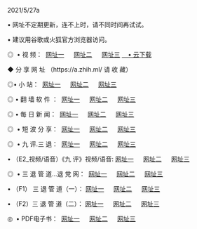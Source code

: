 <p>2021/5/27a
<p>• 网址不定期更新，连不上时，请不同时间再试试。
<p>• 建议用谷歌或火狐官方浏览器访问。
<p>◎  • 视 频： 
<a href="http://hib.aud.bar/" target="_blank">网址一</a> 　 
<a href="http://htl.aud.bar/" target="_blank">网址二</a> 　 
<a href="http://hpv.aud.bar/b.html" target="_blank">网址三</a>
<a href="https://yadi.sk/d/d0sUeAOpal3njw" target="_blank">　• 云下载 </a></p>
<p>◆ 分 享 网 址 <a href="http://hpv.aud.bar/a.html"></a>（https://a.zhih.ml/ 请 收 藏） </p>

<p>◎•  小 站：  
<a href="http://hib.aud.bar/f.html" target="_blank">网址一</a> 　 
<a href="http://htl.aud.bar/h.html" target="_blank">网址二</a> 　 
<a href="http://hpv.aud.bar/k/" target="_blank">网址三</a></p><p>

<p>◎  • 翻 墙 软 件 ：  
<a href="http://hib.aud.bar/ff/" target="_blank">网址一</a> 　 
<a href="http://htl.aud.bar/s/read/a1_nd.html" target="_blank">网址二</a> 　 
<a href="http://hpv.aud.bar/ff/index.html" target="_blank">网址三</a></p>
<p>◎  • 每 日 新 闻：  
<a href="http://hib.aud.bar/day/" target="_blank">网址一</a> 　 
<a href="http://htl.aud.bar/day/" target="_blank">网址二</a> 　 
<a href="http://htl.aud.bar/day/index.html" target="_blank">网址三</a></p>
<p>◎   • 短 波 分 享：  
<a href="http://hib.aud.bar/h/" target="_blank">网址一</a> 　 
<a href="http://hpv.aud.bar/h/" target="_blank">网址二</a> 　 
<a href="http://htl.aud.bar/h/index.html" target="_blank">网址三</a></p>
<p>◎   • 九 评.三 退：  
<a href="http://hib.aud.bar/t/" target="_blank">网址一</a> 　 
<a href="http://hpv.aud.bar/v2/index.html" target="_blank">网址二</a> 　 
<a href="http://htl.aud.bar/tt/index.html" target="_blank">网址三</a> 　</p>
<p>  • （E2_视频/语音）《九 评》视频/语音: 
<a href="http://hib.aud.bar/7738.html" target="_blank">网址一</a> 　 
<a href="http://hpv.aud.bar/7614.html" target="_blank">网址二</a> 　 
<a href="http://htl.aud.bar/7633.html" target="_blank">网址三</a></p>
<p>◎   • 三 退 管 道...退 党 网：  
<a href="http://hib.aud.bar/go/td1.html" target="_blank">网址一</a> 　 
<a href="http://hpv.aud.bar/go/td2.html" target="_blank">网址二</a> 　 
<a href="http://htl.aud.bar/go/td3.html" target="_blank">网址三</a></p>
<p>  • （F1） 三 退 管 道（一）： 
<a href="http://hib.aud.bar/dd/" target="_blank">网址一</a> 　 
<a href="http://hpv.aud.bar/s/read/a1_tdx.html" target="_blank">网址二</a> 　 
<a href="http://htl.aud.bar/dd/" target="_blank">网址三</a></p>
<p>  • （F2）三 退 管 道（二）： 
<a href="http://hpv.aud.bar/d/" target="_blank">网址一</a> 　 
<a href="http://hib.aud.bar/d/index.html" target="_blank">网址二</a> 　 
<a href="http://htl.aud.bar/d/" target="_blank">网址三</a></p>
<p>◎   • PDF电子书：  
<a href="http://hib.aud.bar/p/" target="_blank">网址一</a> 　 
<a href="http://htl.aud.bar/p/index.html" target="_blank">网址二</a> 　 
<a href="http://hpv.aud.bar/p/" target="_blank">网址三</a></p>
